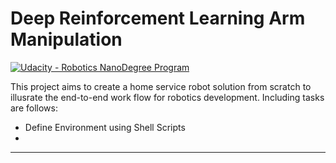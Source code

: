 # Deep Reinforcement Learning Arm Manipulation

[![Udacity - Robotics NanoDegree Program](https://s3-us-west-1.amazonaws.com/udacity-robotics/Extra+Images/RoboND_flag.png)](https://www.udacity.com/robotics)

[//]: # (Written by Ge Yao, 8th, April, 2019)

This project aims to create a home service robot solution from scratch to illusrate the end-to-end work flow for robotics development. Including tasks are follows:

* Define Environment using Shell Scripts
* 

---
